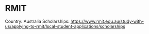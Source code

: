 # RMIT

Country: Australia
Scholarships: https://www.rmit.edu.au/study-with-us/applying-to-rmit/local-student-applications/scholarships